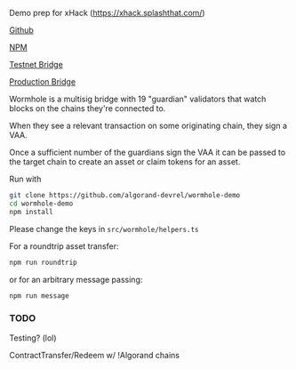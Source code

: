 Demo prep for xHack (https://xhack.splashthat.com/)

[Github](https://github.com/wormhole-foundation/wormhole)

[NPM](https://www.npmjs.com/package/@certusone/wormhole-sdk)

[Testnet Bridge](https://wormhole-foundation.github.io/wormhole/#/transfer)

[Production Bridge](https://www.portalbridge.com/#/transfer)


Wormhole is a multisig bridge with 19 "guardian" validators that watch blocks on the chains they're connected to. 

When they see a relevant transaction on some originating chain, they sign a VAA. 

Once a sufficient number of the guardians sign the VAA it can be passed to the target chain to create an asset or claim tokens for an asset.


Run with
```sh
git clone https://github.com/algorand-devrel/wormhole-demo 
cd wormhole-demo
npm install
```

Please change the keys in `src/wormhole/helpers.ts`

For a roundtrip asset transfer:

```sh
npm run roundtrip 
```

or for an arbitrary message passing:

```sh
npm run message
```

### TODO

Testing? (lol)

ContractTransfer/Redeem w/ !Algorand chains